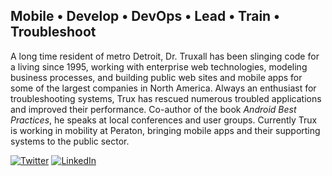 ## Mobile • Develop • DevOps • Lead • Train • Troubleshoot

A long time resident of metro Detroit, Dr. Truxall has been slinging code for a living since 1995, working with enterprise web technologies, modeling business processes, and building public web sites and mobile apps for some of the largest companies in North America. Always an enthusiast for troubleshooting systems, Trux has rescued numerous troubled applications and improved their performance. Co-author of the book _Android Best Practices_, he speaks at local conferences and user groups. Currently Trux is working in mobility at Peraton, bringing mobile apps and their supporting systems to the public sector.

[![Twitter](https://img.shields.io/badge/Twitter-1DA1F2?style=for-the-badge&logo=Twitter&logoColor=white)](https://twitter.com/davetrux)
[![LinkedIn](https://img.shields.io/badge/LinkedIn-0A66C2?style=for-the-badge&logo=Twitter&logoColor=white)](https://www.linkedin.com/in/davetrux)
<!--
**davetrux/davetrux** is a ✨ _special_ ✨ repository because its `README.md` (this file) appears on your GitHub profile.

Here are some ideas to get you started:

- 🔭 I’m currently working on ...
- 🌱 I’m currently learning ...
- 👯 I’m looking to collaborate on ...
- 🤔 I’m looking for help with ...
- 💬 Ask me about ...
- 📫 How to reach me: ...
- 😄 Pronouns: ...
- ⚡ Fun fact: ...
-->
